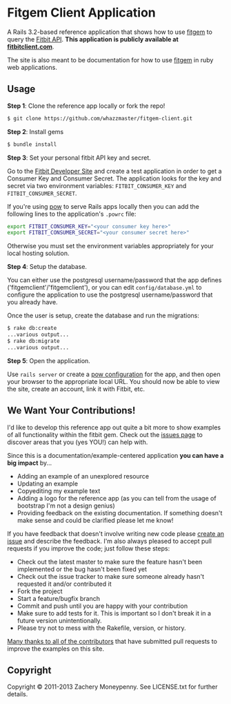 # Fitgem Client Application

A Rails 3.2-based reference application that shows how to use [fitgem](https://github.com/whazzmaster/fitgem)
to query the [Fitbit API](https://wiki.fitbit.com/display/API/Fitbit+API). **This application is publicly available at
[fitbitclient.com](http://fitbitclient.com)**.

The site is also meant to be documentation for how to use [fitgem](https://github.com/whazzmaster/fitgem)
in ruby web applications.

## Usage

**Step 1**: Clone the reference app locally or fork the repo!

```bash
$ git clone https://github.com/whazzmaster/fitgem-client.git
```

**Step 2**: Install gems

```bash
$ bundle install
```

**Step 3**: Set your personal fitbit API key and secret.

Go to the [Fitbit Developer Site](http://dev.fitbit.com) and create a test application in order to get a Consumer Key
and Consumer Secret. The application looks for the key and secret via two environment variables: `FITBIT_CONSUMER_KEY`
and `FITBIT_CONSUMER_SECRET`.

If you're using [pow](http://pow.cx) to serve Rails apps locally then you can add the following lines to the
application's `.powrc` file:

```bash
export FITBIT_CONSUMER_KEY="<your consumer key here>"
export FITBIT_CONSUMER_SECRET="<your consumer secret here>"
```

Otherwise you must set the environment variables appropriately for your local hosting solution.

**Step 4**: Setup the database.

You can either use the postgresql username/password that the app defines ('fitgemclient'/'fitgemclient'), or you
can edit `config/database.yml` to configure the application to use the postgresql username/password that
you already have.

Once the user is setup, create the database and run the migrations:

```bash
$ rake db:create
...various output...
$ rake db:migrate
...various output...
```

**Step 5**: Open the application.

Use `rails server` or create a [pow configuration](http://pow.cx) for the app, and then open your browser to the appropriate local URL.
You should now be able to view the site, create an account, link it with Fitbit, etc.

##  We Want Your Contributions!

I'd like to develop this reference app out quite a bit more to show examples of all functionality within the fitbit gem.
Check out the [issues page](https://github.com/whazzmaster/fitgem-client/issues) to discover areas that you (yes YOU!)
can help with.

Since this is a documentation/example-centered application **you can have a big impact** by...

* Adding an example of an unexplored resource
* Updating an example
* Copyediting my example text
* Adding a logo for the reference app (as you can tell from the usage of bootstrap I'm not a design genius)
* Providing feedback on the existing documentation. If something doesn't make sense and could be clarified please
let me know!

If you have feedback that doesn't involve writing new code please
[create an issue](https://github.com/whazzmaster/fitgem-client/issues) and describe the feedback. I'm also always pleased
to accept pull requests if you improve the code; just follow these steps:

* Check out the latest master to make sure the feature hasn't been implemented or the bug hasn't been fixed yet
* Check out the issue tracker to make sure someone already hasn't requested it and/or contributed it
* Fork the project
* Start a feature/bugfix branch
* Commit and push until you are happy with your contribution
* Make sure to add tests for it. This is important so I don't break it in a future version unintentionally.
* Please try not to mess with the Rakefile, version, or history.

[Many thanks to all of the contributors](https://github.com/whazzmaster/fitgem-client/graphs/contributors) that have
submitted pull requests to improve the examples on this site.

## Copyright

Copyright &copy; 2011-2013 Zachery Moneypenny. See LICENSE.txt for further details.